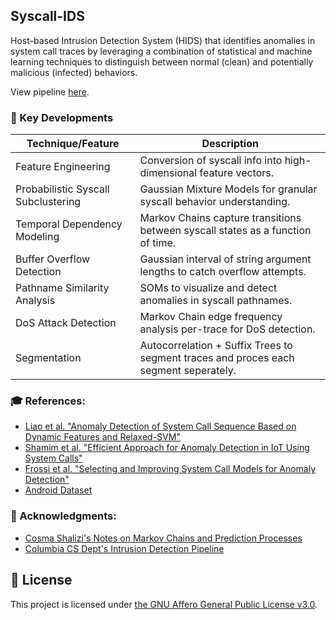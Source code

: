 ## Syscall-IDS

Host-based Intrusion Detection System (HIDS) that identifies anomalies in system call traces by leveraging a combination of statistical and machine learning techniques to distinguish between normal (clean) and potentially malicious (infected) behaviors.

View pipeline [here](https://github.com/Vismay-dev/SysCall-IDS/blob/main/notebooks/subcom_pipeline.ipynb).

### 🌟 Key Developments

| Technique/Feature                   | Description                                                                          |
|-------------------------------------|--------------------------------------------------------------------------------------|
| Feature Engineering                 | Conversion of syscall info into high-dimensional feature vectors.                    |
| Probabilistic Syscall Subclustering | Gaussian Mixture Models for granular syscall behavior understanding.                 |
| Temporal Dependency Modeling        | Markov Chains capture transitions between syscall states as a function of time.      |
| Buffer Overflow Detection           | Gaussian interval of string argument lengths to catch overflow attempts.             |
| Pathname Similarity Analysis        | SOMs to visualize and detect anomalies in syscall pathnames.                         |
| DoS Attack Detection                | Markov Chain edge frequency analysis per-trace for DoS detection.                    |
| Segmentation                        | Autocorrelation + Suffix Trees to segment traces and proces each segment seperately. |

### 🎓 References:

- [Liao et al. "Anomaly Detection of System Call Sequence Based on Dynamic
Features and Relaxed-SVM"](https://typeset.io/papers/anomaly-detection-of-system-call-sequence-based-on-dynamic-1oukdqgy)
- [Shamim et al. "Efficient Approach for Anomaly Detection in IoT Using System Calls"](https://www.mdpi.com/1424-8220/23/2/652)
- [Frossi et al. "Selecting and Improving System Call Models for Anomaly Detection"](https://maggi.cc/publication/frossi_hybridsyscalls_2009/frossi_hybridsyscalls_2009.pdf)
- [Android Dataset](https://ieeexplore.ieee.org/document/9796248)

### 🙏 Acknowledgments:

- [Cosma Shalizi's Notes on Markov Chains and Prediction Processes](http://bactra.org/notebooks/prediction-process.html)
- [Columbia CS Dept's Intrusion Detection Pipeline](http://ids.cs.columbia.edu/sites/default/files/smt-syscall-discex01.pdf)

## 📝 License

This project is licensed under [the GNU Affero General Public License v3.0](https://www.gnu.org/licenses/agpl-3.0.en.html).
